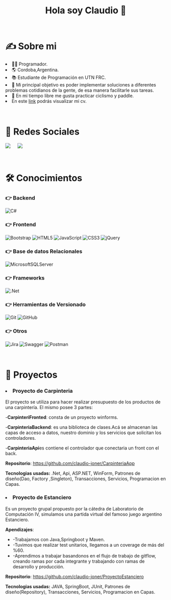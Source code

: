 
<h1><center> Hola soy Claudio 👋</center></h1>
&emsp;
<h1>✍ Sobre mi</h1>
<p>
<li>👨‍💻 Programador.</li>
<li>🌎 Cordoba,Argentina.</li>
<li>📚 Estudiante de Programación en UTN FRC.</li>
<li>🥇 Mi principal objetivo es poder implementar soluciones a diferentes problemas cotidianos de la gente, de esa manera facilitarle sus tareas.</li>
<li>🧭 En mi tiempo libre me gusta practicar ciclismo  y  paddle.</li>
<li>En este <a href="https://drive.google.com/file/d/15dRUHaSpxCX0Rbuwi8ex2FekBqY76ct4/view?usp=sharing">link</a> podrás visualizar mi cv.</li>
</p>
&emsp;
<h1>📲 Redes Sociales </h1>
<p>
<a target="_blank" href="https://www.linkedin.com/in/claudio-joner/"><img src="https://img.shields.io/badge/-LinkedIn-0077B5?style=for-the-badge&logo=Linkedin&logoColor=white"></img></a>
&emsp;
<a target="_blank" href="mailto:claujoner@gmail.com"><img src="https://img.shields.io/badge/-Gmail-D14836?style=for-the-badge&logo=Gmail&logoColor=white"></img></a>
</p>
&emsp;
<h1>🛠️ Conocimientos</h1>

<p>

### 👉 Backend
![C#](https://img.shields.io/badge/c%23-%23239120.svg?style=for-the-badge&logo=csharp&logoColor=purple)

### 👉 Frontend
![Bootstrap](https://img.shields.io/badge/bootstrap-%238511FA.svg?style=for-the-badge&logo=bootstrap&logoColor=white)
![HTML5](https://img.shields.io/badge/html5-%23E34F26.svg?style=for-the-badge&logo=html5&logoColor=white)
![JavaScript](https://img.shields.io/badge/javascript-%23323330.svg?style=for-the-badge&logo=javascript&logoColor=%23F7DF1E)
![CSS3](https://img.shields.io/badge/css3-%231572B6.svg?style=for-the-badge&logo=css3&logoColor=white)
![jQuery](https://img.shields.io/badge/jquery-%230769AD.svg?style=for-the-badge&logo=jquery&logoColor=white)
### 👉 Base de datos Relacionales
![MicrosoftSQLServer](https://img.shields.io/badge/Microsoft%20SQL%20Server-CC2927?style=for-the-badge&logo=microsoft%20sql%20server&logoColor=white)

### 👉 Frameworks
![.Net](https://img.shields.io/badge/.NET-5C2D91?style=for-the-badge&logo=.net&logoColor=white) 

### 👉 Herramientas de Versionado
![Git](https://img.shields.io/badge/git-%23F05033.svg?style=for-the-badge&logo=git&logoColor=white)
![GitHub](https://img.shields.io/badge/github-%23121011.svg?style=for-the-badge&logo=github&logoColor=white)

### 👉 Otros 
![Jira](https://img.shields.io/badge/jira-%230A0FFF.svg?style=for-the-badge&logo=jira&logoColor=white)
![Swagger](https://img.shields.io/badge/-Swagger-%23Clojure?style=for-the-badge&logo=swagger&logoColor=white)
![Postman](https://img.shields.io/badge/Postman-FF6C37?style=for-the-badge&logo=postman&logoColor=white)
</p>
&emsp;

<h1>📝 Proyectos </h1>
<p>
<h3><li>Proyecto de Carpinteria</li></h3>
<p>El proyecto se utiliza para hacer realizar presupuesto de los productos de una carpintería.
El mismo posee 3 partes:

-<b>CarpinteriFronted</b>: consta de un proyecto winforms. 

-<b>CarpinteriaBackend</b>: es una biblioteca de clases.Acá se almacenan las capas de acceso a datos, nuestro dominio y los servicios que solicitan los controladores.

-<b>CarpinteriaApi</b>es contiene el controlador que conectaria un front con el back.

<b>Repositorio</b>: <a>https://github.com/claudio-joner/CarpinteriaApp</a>

<b>Tecnologias usadas:</b> .Net, Api, ASP.NET, WinForm, Patrones de diseño(Dao, Factory ,Singleton), Transacciones, Servicios, Programacion en Capas. 
</p>
<p>
<h3><li>Proyecto de Estanciero</li></h3>
<p>Es un proyecto grupal propuesto por la cátedra de Laboratorio de Computación IV, simulamos una partida virtual del famoso juego argentino Estanciero.

<b>Apendizajes</b>: 
<ul>
  <li>-Trabajamos con Java,Springboot y Maven.</li>
  <li>-Tuvimos que realizar test unitarios, llegamos a un coverage de más del %60.</li>
  <li>-Aprendimos a trabajar basandonos en el flujo de trabajo de gitflow, creando ramas por cada integrante y trabajando con ramas de desarrollo y producción.</li>
</ul>

<b>Repositorio</b>: <a>https://github.com/claudio-joner/ProyectoEstanciero</a>

<b>Tecnologias usadas:</b> JAVA, SpringBoot, JUnit, Patrones de diseño(Repository), Transacciones, Servicios, Programacion en Capas.
</p>


